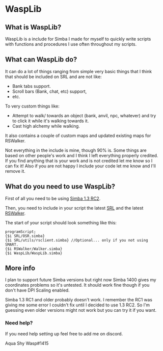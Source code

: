 # WaspLib
 
## What is WaspLib?
WaspLib is a include for Simba I made for myself to quickly write scripts with functions and procedures I use often throughout my scripts.

## What can WaspLib do?
It can do a lot of things ranging from simple very basic things that I think that should be included on SRL and are not like:
- Bank tabs support.
- Scroll bars (Bank, chat, etc) support,
- etc.

To very custom things like:
- Attempt to walk/ towards an object (bank, anvil, npc, whatever) and try to click it while it's walking towards it.
- Cast high alchemy while walking.

It also contains a couple of custom maps and updated existing maps for RSWalker.



Not everything in the include is mine, though 90% is. Some things are based on other people's work and I think I left everything properly credited. If you find anything that is your work and is not credited let me know so I can fix it! Also if you are not happy I include your code let me know and I'll remove it.

## What do you need to use WaspLib?
First of all you need to be using [Simba 1.3 RC2](https://github.com/MerlijnWajer/Simba/releases/tag/simba-1.3-rc2).

Then, you need to include in your script the latest [SRL](https://github.com/SRL/SRL/releases) and the latest [RSWalker](https://github.com/ollydev/RSWalker/releases).

The start of your script should look something like this:

```
programScript;
{$i SRL/OSR.simba}
{$i SRL/utils/rsclient.simba} //Optional... only if you not using SMART.
{$i RSWalker/Walker.simba}
{$i WaspLib/WaspLib.simba}
```

## More info
I plan to support future Simba versions but right now Simba 1400 gives my coordinates problems so it's untested. It should work fine though if you don't have DPI Scaling enabled.

Simba 1.3 RC1 and older probably doesn't work.
I remember the RC1 was giving me some error I couldn't fix until I decided to use 1.3 RC2.
So I'm guessing even older versions might not work but you can try it if you want.

### Need help?
If you need help setting up feel free to add me on discord.

Aqua Shy Wasp#1415